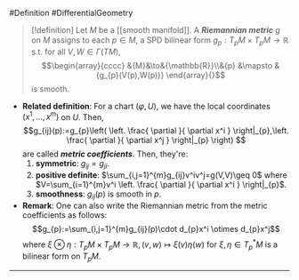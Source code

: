 #Definition #DifferentialGeometry 

> [!definition]
> Let $M$ be a [[smooth manifold]]. A ***Riemannian metric*** $g$ on $M$ assigns to each $p\in M$, a SPD bilinear form $g_{p}:T_{p}M\times T_{p}M\to \mathbb{R}$ s.t. for all $V,W\in \Gamma(TM)$, $$\begin{array}{cccc} &{M}&\to&{\mathbb{R}}\\&{p} &\mapsto & {g_{p}(V(p),W(p))} \end{array}{}$$is smooth.
- **Related definition**: For a chart $(\varphi,U)$, we have the local coordinates $(x^1,\dots,x^m)$ on $U$. Then, $$g_{ij}(p):=g_{p}\left( \left. \frac{ \partial  }{ \partial x^i }   \right|_{p},\left. \frac{ \partial  }{ \partial x^j }   \right|_{p} \right) $$are called ***metric coefficients***. Then, they're:
	1. **symmetric**: $g_{ij}=g_{ji}$.
	2. **positive definite**: $\sum_{i,j=1}^{m}g_{ij}v^iv^j=g(V,V)\geq 0$ where $V=\sum_{i=1}^{m}v^i \left. \frac{ \partial  }{ \partial x^i } \right|_{p}$.
	3. **smoothness**: $g_{ij}(p)$ is smooth in $p$.
- **Remark**: One can also write the Riemannian metric from the metric coefficients as follows: $$g_{p}:=\sum_{i,j=1}^{m}g_{ij}(p)\cdot d_{p}x^i \otimes  d_{p}x^j$$where $\xi \otimes \eta:T_{p}M\times T_{p}M\to \mathbb{R}, (v,w)\mapsto \xi(v)\eta(w)$ for $\xi,\eta\in T^{*}_{p}M$ is a bilinear form on $T_{p}M$.
---
